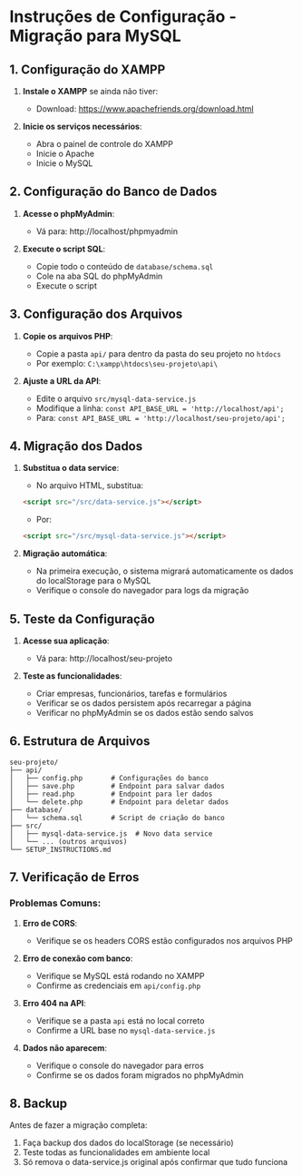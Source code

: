 
# Instruções de Configuração - Migração para MySQL

## 1. Configuração do XAMPP

1. **Instale o XAMPP** se ainda não tiver:
   - Download: https://www.apachefriends.org/download.html

2. **Inicie os serviços necessários**:
   - Abra o painel de controle do XAMPP
   - Inicie o Apache
   - Inicie o MySQL

## 2. Configuração do Banco de Dados

1. **Acesse o phpMyAdmin**:
   - Vá para: http://localhost/phpmyadmin

2. **Execute o script SQL**:
   - Copie todo o conteúdo de `database/schema.sql`
   - Cole na aba SQL do phpMyAdmin
   - Execute o script

## 3. Configuração dos Arquivos

1. **Copie os arquivos PHP**:
   - Copie a pasta `api/` para dentro da pasta do seu projeto no `htdocs`
   - Por exemplo: `C:\xampp\htdocs\seu-projeto\api\`

2. **Ajuste a URL da API**:
   - Edite o arquivo `src/mysql-data-service.js`
   - Modifique a linha: `const API_BASE_URL = 'http://localhost/api';`
   - Para: `const API_BASE_URL = 'http://localhost/seu-projeto/api';`

## 4. Migração dos Dados

1. **Substitua o data service**:
   - No arquivo HTML, substitua:
   ```html
   <script src="/src/data-service.js"></script>
   ```
   - Por:
   ```html
   <script src="/src/mysql-data-service.js"></script>
   ```

2. **Migração automática**:
   - Na primeira execução, o sistema migrará automaticamente os dados do localStorage para o MySQL
   - Verifique o console do navegador para logs da migração

## 5. Teste da Configuração

1. **Acesse sua aplicação**:
   - Vá para: http://localhost/seu-projeto

2. **Teste as funcionalidades**:
   - Criar empresas, funcionários, tarefas e formulários
   - Verificar se os dados persistem após recarregar a página
   - Verificar no phpMyAdmin se os dados estão sendo salvos

## 6. Estrutura de Arquivos

```
seu-projeto/
├── api/
│   ├── config.php       # Configurações do banco
│   ├── save.php         # Endpoint para salvar dados
│   ├── read.php         # Endpoint para ler dados
│   └── delete.php       # Endpoint para deletar dados
├── database/
│   └── schema.sql       # Script de criação do banco
├── src/
│   ├── mysql-data-service.js  # Novo data service
│   └── ... (outros arquivos)
└── SETUP_INSTRUCTIONS.md
```

## 7. Verificação de Erros

### Problemas Comuns:

1. **Erro de CORS**:
   - Verifique se os headers CORS estão configurados nos arquivos PHP

2. **Erro de conexão com banco**:
   - Verifique se MySQL está rodando no XAMPP
   - Confirme as credenciais em `api/config.php`

3. **Erro 404 na API**:
   - Verifique se a pasta `api` está no local correto
   - Confirme a URL base no `mysql-data-service.js`

4. **Dados não aparecem**:
   - Verifique o console do navegador para erros
   - Confirme se os dados foram migrados no phpMyAdmin

## 8. Backup

Antes de fazer a migração completa:
1. Faça backup dos dados do localStorage (se necessário)
2. Teste todas as funcionalidades em ambiente local
3. Só remova o data-service.js original após confirmar que tudo funciona
